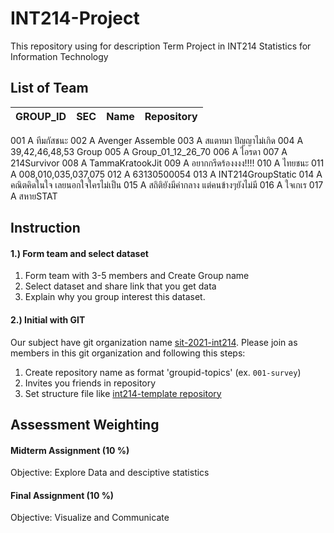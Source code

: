 # INT214-Project
This repository using for description Term Project in INT214 Statistics for Information Technology

## List of Team
| GROUP_ID| 	SEC	|    Name   |  Repository    |
| ------- | ------|---------- | -------------- |
001	A	ทีมกัสชนะ
002	A	Avenger Assemble
003	A	สแตทมา ปัญญาไม่เกิด
004	A	39,42,46,48,53 Group
005	A	Group_01_12_26_70
006	A	ไอรดา
007	A	214Survivor
008	A	TammaKratookJit
009	A	อยากกรีดร้องงงง!!!!
010	A	ไทยชนะ
011	A	008,010,035,037,075
012	A	63130500054
013	A	INT214GroupStatic
014	A	คณิตคิดในใจ เลยนอกใจใครไม่เป็น
015	A	สถิติยังมีค่ากลาง แต่คนข้างๆยังไม่มี
016	A	ใจเกเร
017	A	สหายSTAT


## Instruction

#### 1.) Form team and select dataset
1. Form team with 3-5 members and Create Group name
2. Select dataset and share link that you get data
3. Explain why you group interest this dataset.

#### 2.) Initial with GIT
Our subject have git organization name [sit-2021-int214](https://github.com/sit-2021-int214). Please join as members in this git organization and following this steps:
1. Create repository name as format 'groupid-topics' (ex. `001-survey`)
2. Invites you friends in repository
3. Set structure file like [int214-template repository](https://github.com/sit-2021-int214/int214-template)


## Assessment Weighting
#### Midterm Assignment (10 %)
Objective: Explore Data and desciptive statistics

#### Final Assignment (10 %)
Objective: Visualize and Communicate

